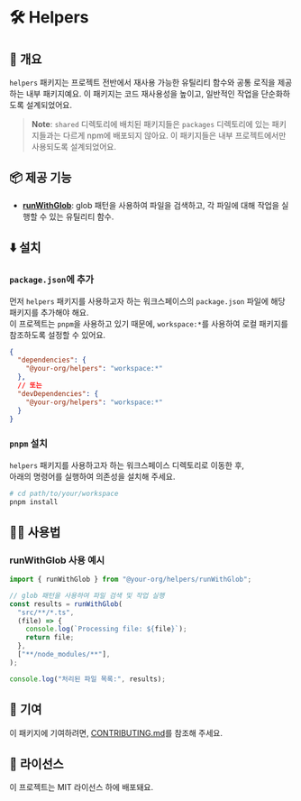 # 🛠️ Helpers

## 📖 개요

`helpers` 패키지는 프로젝트 전반에서 재사용 가능한 유틸리티 함수와 공통 로직을 제공하는 내부 패키지예요. 이 패키지는 코드 재사용성을 높이고, 일반적인 작업을 단순화하도록 설계되었어요.

> **Note**: `shared` 디렉토리에 배치된 패키지들은 `packages` 디렉토리에 있는 패키지들과는 다르게 npm에 배포되지 않아요. 이 패키지들은 내부 프로젝트에서만 사용되도록 설계되었어요.

## 📦 제공 기능

- **[runWithGlob](./src/runWithGlob.ts)**: glob 패턴을 사용하여 파일을 검색하고, 각 파일에 대해 작업을 실행할 수 있는 유틸리티 함수.

## ⬇️ 설치

### `package.json`에 추가

먼저 `helpers` 패키지를 사용하고자 하는 워크스페이스의 `package.json` 파일에 해당 패키지를 추가해야 해요. \
이 프로젝트는 `pnpm`을 사용하고 있기 때문에, `workspace:*`를 사용하여 로컬 패키지를 참조하도록 설정할 수 있어요.

```json
{
  "dependencies": {
    "@your-org/helpers": "workspace:*"
  },
  // 또는
  "devDependencies": {
    "@your-org/helpers": "workspace:*"
  }
}
```

### `pnpm` 설치

`helpers` 패키지를 사용하고자 하는 워크스페이스 디렉토리로 이동한 후, \
아래의 명령어를 실행하여 의존성을 설치해 주세요.

```bash
# cd path/to/your/workspace
pnpm install
```

## 🧑‍💻 사용법

### runWithGlob 사용 예시

```typescript
import { runWithGlob } from "@your-org/helpers/runWithGlob";

// glob 패턴을 사용하여 파일 검색 및 작업 실행
const results = runWithGlob(
  "src/**/*.ts",
  (file) => {
    console.log(`Processing file: ${file}`);
    return file;
  },
  ["**/node_modules/**"],
);

console.log("처리된 파일 목록:", results);
```

## 🤝 기여

이 패키지에 기여하려면, [CONTRIBUTING.md](../../CONTRIBUTING.md)를 참조해 주세요.

## 📜 라이선스

이 프로젝트는 MIT 라이선스 하에 배포돼요.
